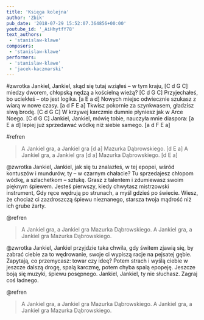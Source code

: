 ```yaml
---
title: 'Księga kolejna'
author: 'Zbik'
pub_date: '2018-07-29 15:52:07.364856+00:00'
youtube_id: '_AiHhytfY78'
text_authors:
 - 'stanislaw-klawe'
composers:
 - 'stanislaw-klawe'
performers:
 - 'stanislaw-klawe'
 - 'jacek-kaczmarski'
---
```


#zwrotka
Jankiel, Jankiel, skąd się tutaj wziąłeś – w tym kraju, [C d G C]
miedzy dworem, chłopską nędzą a kościelną wieżą? [C d G C]
Przyjechałeś, bo uciekłeś – oto jest logika. [a E a d]
Nowych miejsc odwiecznie szukasz z wiarą w nowe czasy. [a d F E a]
Tkwisz pokornie za szynkwasem, gładzisz siwą brodę. [C d G C]
W krzywej karczmie dumnie płyniesz jak w Arce Noego. [C d G C]
Jankiel, Jankiel, mówię tobie, nauczyła mnie diaspora: [a E a d]
lepiej już sprzedawać wódkę niż siebie samego. [a d F E a]

#refren
>A Jankiel gra, a Jankiel gra [d a]
>Mazurka Dąbrowskiego. [d E a]
>A Jankiel gra, a Jankiel gra [d a]
>Mazurka Dąbrowskiego. [d E a]

@zwrotka
Jankiel, Jankiel, jak się tu znalazłeś, w tej epopei,
wśród kontuszów i mundurów, ty – w czarnym chałacie?
Tu sprzedajesz  chłopom wódkę, a szlachetkom – sztukę.
Grasz z talentem i zdumiewasz swoim pięknym śpiewem.
Jesteś pierwszy, kiedy chwytasz mistrzowski instrument,
Gdy ręce wędrują po strunach, a myśl gdzieś po świecie.
Wiesz, że chociaż ci zazdroszczą śpiewu nieznanego,
starsza twoja mądrość niż ich grube żarty.

@refren
>A Jankiel gra, a Jankiel gra
>Mazurka Dąbrowskiego.
>A Jankiel gra, a Jankiel gra
>Mazurka Dąbrowskiego.

@zwrotka
Jankiel, Jankiel przyjdzie taka chwila, gdy świtem
zjawią się, by zabrać ciebie za to wędrowanie,
swoje ci wypiszą racje na pejsatej gębie.
Zapytają, co przemycasz: towar czy ideę?
Potem strach i wyślą ciebie w jeszcze dalszą drogę,
spalą karczmę, potem chyba spalą epopeję.
Jeszcze boją się muzyki, śpiewu posępnego.
Jankiel, Jankiel, ty nie słuchasz. Zagraj coś ładnego.

@refren
>A Jankiel gra, a Jankiel gra
>Mazurka Dąbrowskiego.
>A Jankiel gra, a Jankiel gra
>Mazurka Dąbrowskiego.